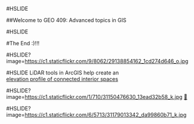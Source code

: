 #HSLIDE

##Welcome to GEO 409: Advanced topics in GIS

#HSLIDE

#The End :)!!!

#HSLIDE?image=https://c1.staticflickr.com/9/8062/29138854162_1cd274d646_o.jpg

#HSLIDE
LiDAR tools in ArcGIS help create an   
[elevation profile of connected interior spaces](https://www.outragegis.com/trails/2016/08/27/elevation-profile-of-connected-interior-spaces/)


#HSLIDE?image=https://c1.staticflickr.com/1/710/31150476630_13ead32b58_k.jpg 
[:beer:](https://www.flickr.com/photos/28640579@N02/31150476630/in/dateposted-public/)

#HSLIDE?image=https://c1.staticflickr.com/6/5713/31179013342_da99860b71_k.jpg